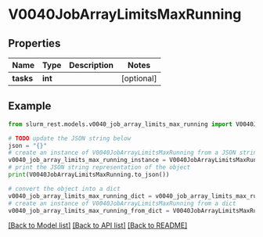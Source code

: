 # V0040JobArrayLimitsMaxRunning


## Properties

Name | Type | Description | Notes
------------ | ------------- | ------------- | -------------
**tasks** | **int** |  | [optional] 

## Example

```python
from slurm_rest.models.v0040_job_array_limits_max_running import V0040JobArrayLimitsMaxRunning

# TODO update the JSON string below
json = "{}"
# create an instance of V0040JobArrayLimitsMaxRunning from a JSON string
v0040_job_array_limits_max_running_instance = V0040JobArrayLimitsMaxRunning.from_json(json)
# print the JSON string representation of the object
print(V0040JobArrayLimitsMaxRunning.to_json())

# convert the object into a dict
v0040_job_array_limits_max_running_dict = v0040_job_array_limits_max_running_instance.to_dict()
# create an instance of V0040JobArrayLimitsMaxRunning from a dict
v0040_job_array_limits_max_running_from_dict = V0040JobArrayLimitsMaxRunning.from_dict(v0040_job_array_limits_max_running_dict)
```
[[Back to Model list]](../README.md#documentation-for-models) [[Back to API list]](../README.md#documentation-for-api-endpoints) [[Back to README]](../README.md)


